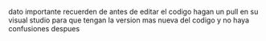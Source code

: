 dato importante
recuerden de antes de editar el codigo hagan un pull en su visual studio para que tengan la version mas nueva del codigo y no haya confusiones despues
